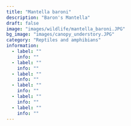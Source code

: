 ```yaml
---
title: "Mantella baroni"
description: "Baron's Mantella"
draft: false
image: "images/wildlife/mantella_baroni.JPG"
bg_image: "images/canopy_understory.JPG"
category: "Reptiles and amphibians"
information:
  - label: ""
    info: ""
  - label: ""
    info: ""
  - label: ""
    info: ""
  - label: ""
    info: ""
  - label: ""
    info: ""
  - label: ""
    info: ""
---
```

